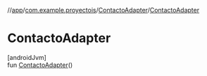 //[app](../../../index.md)/[com.example.proyectois](../index.md)/[ContactoAdapter](index.md)/[ContactoAdapter](-contacto-adapter.md)

# ContactoAdapter

[androidJvm]\
fun [ContactoAdapter](-contacto-adapter.md)()

